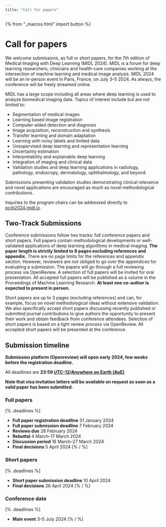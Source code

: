 ```yaml
---
title: "Call for papers"
---
```

{% from "_macros.html" import button %}
# Call for papers

We welcome submissions, as full or short papers, for the 7th edition of Medical Imaging with Deep Learning (MIDL 2024). MIDL is a forum for deep learning researchers, clinicians and health-care companies working at the intersection of machine learning and medical image analysis. MIDL 2024 will be an in-person event in Paris, France, on July 3–5 2024. As always, the conference will be freely streamed online.

MIDL has a large scope including all areas where deep learning is used to analyze biomedical imaging data. Topics of interest include but are not limited to:

* Segmentation of medical images
* Learning based image registration
* Computer-aided detection and diagnosis
* Image acquisition, reconstruction and synthesis
* Transfer learning and domain adaptation
* Learning with noisy labels and limited data
* Unsupervised deep learning and representation learning
* Uncertainty estimation
* Interpretability and explainable deep learning
* Integration of imaging and clinical data
* Validation studies and deep learning applications in radiology, pathology, endoscopy, dermatology, ophthalmology, and beyond.

Submissions presenting validation studies demonstrating clinical relevance and novel applications are encouraged as much as novel methodological contributions.

Inquiries to the program chairs can be addressed directly to [pc@2024.midl.io](mailto:pc@2024.midl.io).


## Two-Track Submissions

Conference submissions follow two tracks: full conference papers and short papers.
Full papers contain methodological developments or well-validated applications of deep learning algorithms in medical imaging. **The paper length is strictly limited to 8 pages excluding references and appendix.** There are no page limits for the references and appendix section. However, reviewers are not obliged to go over the appendices for evaluating a submission. The papers will go through a full reviewing process via OpenReview. A selection of full papers will be invited for oral presentation. All accepted full papers will be published as a volume in the Proceedings of Machine Learning Research. **At least one co-author is expected to present in person.**

Short papers are up to 3 pages (excluding references) and can, for example, focus on novel methodological ideas without extensive validation. We also specifically accept short papers discussing recently published or submitted journal contributions to give authors the opportunity to present their work and obtain feedback from conference attendees. Selection of short papers is based on a light review process via OpenReview. All accepted short papers will be presented at the conference.


## Submission timeline

**Submission platform (Openreview) will open early 2024, few weeks before the registration deadline.**

All deadlines are **23:59 [UTC-12](https://www.timeanddate.com/time/zones/aoe)/[Anywhere on Earth (AoE)](https://en.wikipedia.org/wiki/Anywhere_on_Earth)**.

**Note that visa invitation letters will be available on request as soon as a valid paper has been submitted.**

### Full papers
[% .deadlines %]
* **Full paper registration deadline** 31 January 2024
* **Full paper submission deadline** 7 February 2024
* **Reviews due** 28 February 2024
* **Rebuttal** 4 March–17 March 2024
* **Discussion period** 18 March–27 March 2024
* **Final decisions** 5 April 2024
[% / %]

### Short papers
[% .deadlines %]
* **Short paper submission deadline** 10 April 2024
* **Final decisions** 26 April 2024
[% / %]

### Conference date
[% .deadlines %]
* **Main event** 3–5 July 2024
[% / %]
